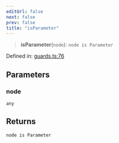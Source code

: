 ```yaml
---
editUrl: false
next: false
prev: false
title: "isParameter"
---
```


> **isParameter**(`node`): `node is Parameter`

Defined in: [guards.ts:76](https://github.com/rcs-agents/rcs-lang/blob/dae76e6aa05b4d372009b015248dbcb36c5ae675/packages/ast/src/guards.ts#L76)

## Parameters

### node

`any`

## Returns

`node is Parameter`
